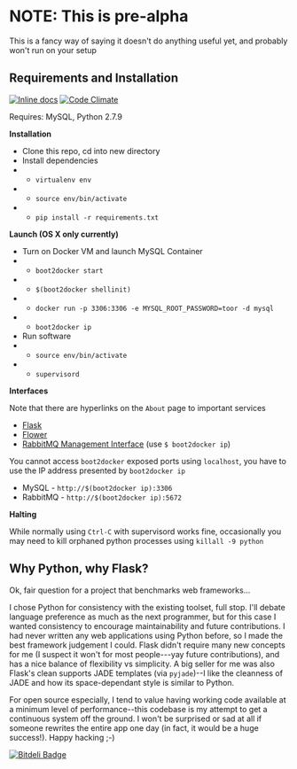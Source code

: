 
# NOTE: This is pre-alpha

This is a fancy way of saying it doesn't do anything useful yet, and probably won't run on your setup

Requirements and Installation
-----------------------------

[![Inline docs](http://inch-ci.org/github/hamiltont/WebJuice.svg?branch=master)](http://inch-ci.org/github/hamiltont/WebJuice)
[![Code Climate](https://codeclimate.com/github/hamiltont/WebJuice.png)](https://codeclimate.com/github/hamiltont/WebJuice)

Requires: MySQL, Python 2.7.9

**Installation**

* Clone this repo, cd into new directory
* Install dependencies
* * `virtualenv env`
* * `source env/bin/activate`
* * `pip install -r requirements.txt`

**Launch (OS X only currently)**

* Turn on Docker VM and launch MySQL Container
* * `boot2docker start`
* * `$(boot2docker shellinit)`
* * `docker run -p 3306:3306 -e MYSQL_ROOT_PASSWORD=toor -d mysql`
* * `boot2docker ip`
* Run software
* * `source env/bin/activate`
* * `supervisord`

**Interfaces**

Note that there are hyperlinks on the `About` page to important services

* [Flask](http://127.0.0.1:5000/)
* [Flower](http://localhost:5555/)
* [RabbitMQ Management Interface](http://192.168.59.103:15672/) (use `$ boot2docker ip`)

You cannot access `boot2docker` exposed ports using `localhost`, you
have to use the IP address presented by `boot2docker ip`

* MySQL - `http://$(boot2docker ip):3306`
* RabbitMQ - `http://$(boot2docker ip):5672`

**Halting**

While normally using `Ctrl-C` with supervisord works fine, occasionally
you may need to kill orphaned python processes using `killall -9 python`

Why Python, why Flask?
----------------------

Ok, fair question for a project that benchmarks web frameworks...

I chose Python for consistency with the existing toolset, full stop.
I'll debate language preference as much as the next programmer, but 
for this case I wanted consistency to encourage maintainability and 
future contributions. I had never written any web applications using 
Python before, so I made the best framework judgement I could. 
Flask didn't require many new concepts for me (I suspect it won't for 
most people---yay future contributions), and has a nice balance of 
flexibility vs simplicity. 
A big seller for me was also Flask's clean supports JADE templates
(via `pyjade`)--I like the cleanness of JADE and how its space-dependant 
style is similar to Python. 

For open source especially, I tend to value having
working code available at a minimum level of performance--this 
codebase is my attempt to get a continuous system off the ground.
I won't be surprised or sad at all if someone rewrites the entire 
app one day (in fact, it would be a huge success!). Happy hacking ;-)


[![Bitdeli Badge](https://d2weczhvl823v0.cloudfront.net/hamiltont/webjuice/trend.png)](https://bitdeli.com/free "Bitdeli Badge")

